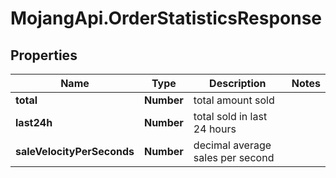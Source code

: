# MojangApi.OrderStatisticsResponse

## Properties
Name | Type | Description | Notes
------------ | ------------- | ------------- | -------------
**total** | **Number** | total amount sold | 
**last24h** | **Number** | total sold in last 24 hours | 
**saleVelocityPerSeconds** | **Number** | decimal average sales per second | 



